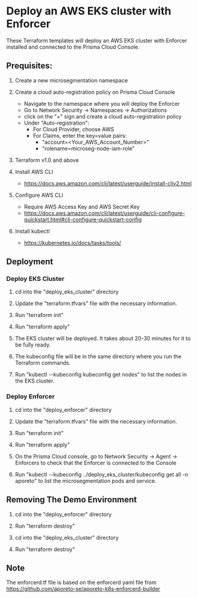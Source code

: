 # Deploy an AWS EKS cluster with Enforcer

These Terraform templates will deploy an AWS EKS cluster with Enforcer installed and connected to the Prisma Cloud Console.



## Prequisites:
1. Create a new microsegmentation namespace

2. Create a cloud auto-registration policy on Prisma Cloud Console
    - Navigate to the namespace where you will deploy the Enforcer
    - Go to Network Security -> Namespaces -> Authorizations
    - click on the "+" sign and create a cloud auto-registration policy
    - Under "Auto-registration":
        - For Cloud Provider, choose AWS
        - For Claims, enter the key=value pairs:
            - "account=<Your_AWS_Account_Number>"
            - "rolename=microseg-node-iam-role"

3. Terraform v1.0 and above

4. Install AWS CLI
    - https://docs.aws.amazon.com/cli/latest/userguide/install-cliv2.html

5. Configure AWS CLI
    - Require AWS Access Key and AWS Secret Key
    - https://docs.aws.amazon.com/cli/latest/userguide/cli-configure-quickstart.html#cli-configure-quickstart-config

6. Install kubectl
    - https://kubernetes.io/docs/tasks/tools/



## Deployment

### Deploy EKS Cluster

1. cd into the "deploy_eks_cluster" directory

2. Update the "terraform.tfvars" file with the necessary information.

3. Run "terraform init"

4. Run "terraform apply"

5. The EKS cluster will be deployed. It takes about 20-30 minutes for it to be fully ready.

6. The kubeconfig file will be in the same directory where you run the Terraform commands.

7. Run "kubectl --kubeconfig kubeconfig get nodes" to list the nodes in the EKS cluster.



### Deploy Enforcer

1. cd into the "deploy_enforcer" directory

2. Update the "terraform.tfvars" file with the necessary information.

3. Run "terraform init"

4. Run "terraform apply"

5. On the Prisma Cloud console, go to Network Security -> Agent -> Enforcers to check that the Enforcer is connected to the Console

6. Run "kubectl --kubeconfig ../deploy_eks_cluster/kubeconfig get all -n aporeto" to list the microsegmentation pods and service.



## Removing The Demo Environment

1. cd into the "deploy_enforcer" directory

2. Run "terraform destroy"

3. cd into the "deploy_eks_cluster" directory

4. Run "terraform destroy"



## Note
The enforcerd.tf file is based on the enforcerd yaml file from https://github.com/aporeto-se/aporeto-k8s-enforcerd-builder
